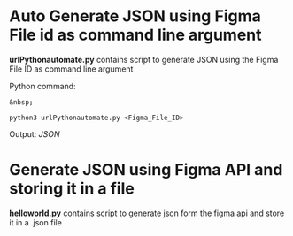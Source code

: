 # Auto Generate JSON using Figma File id as command line argument

**urlPythonautomate.py** contains script to generate JSON using the Figma File ID as command line argument

Python command:


	&nbsp;
	
	python3 urlPythonautomate.py <Figma_File_ID>

Output:
	*JSON*


# Generate JSON using Figma API and storing it in a file

**helloworld.py** contains script to generate json form the figma api and store it in a .json file
